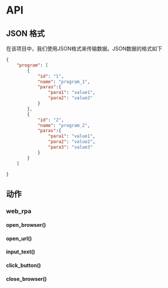 # API

## JSON 格式

在该项目中，我们使用JSON格式来传输数据。JSON数据的格式如下

```json
{
    "program": [
        {
            "id": "1",
            "name": "program_1",
            "paras":{
                "para1": "value1",
                "para2": "value2"
            }
        },
        {
            "id": "2",
            "name": "program_2",
            "paras":{
                "para1": "value1",
                "para2": "value2",
                "para3": "value3"
            }
        }
    ]

}
```

## 动作

### web_rpa

#### open_browser()

#### open_url()

#### input_text()

#### click_button()

#### close_browser()
